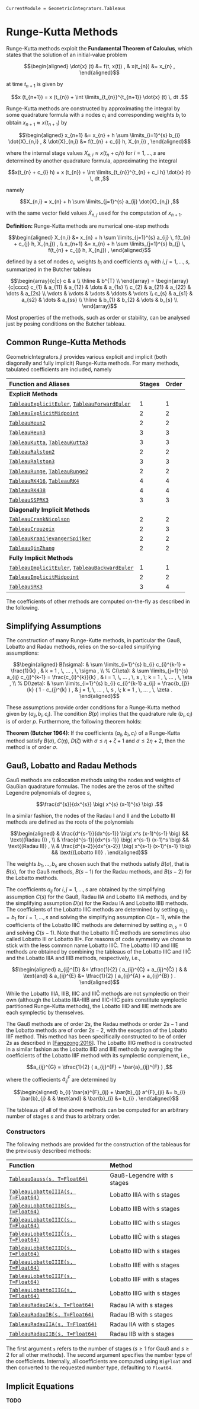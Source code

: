 ```@meta
CurrentModule = GeometricIntegrators.Tableaus
```

# Runge-Kutta Methods

Runge-Kutta methods exploit the **Fundamental Theorem of Calculus**, which states that the solution of an initial-value problem
```math
\begin{aligned}
\dot{x} (t) &= f(t, x(t)) , &
x(t_{n}) &= x_{n} ,
\end{aligned}
```
at time $t_{n+1}$ is given by
```math
x (t_{n+1}) = x (t_{n}) + \int \limits_{t_{n}}^{t_{n+1}} \dot{x} (t) \, dt .
```

Runge-Kutta methods are constructed by approximating the integral by some quadrature formula with $s$ nodes $c_{i}$ and corresponding weights $b_{i}$ to obtain $x_{n+1} \approx x (t_{n+1})$ by
```math
\begin{aligned}
x_{n+1} &= x_{n} + h \sum \limits_{i=1}^{s} b_{i} \dot{X}_{n,i} , &
\dot{X}_{n,i} &= f(t_{n} + c_{i} h, X_{n,i}) ,
\end{aligned}
```
where the internal stage values $X_{n,i} \approx x(t_{n} + c_{i} h)$ for $i = 1, ..., s$ are determined by another quadrature formula, approximating the integral
```math
x(t_{n} + c_{i} h) = x (t_{n}) + \int \limits_{t_{n}}^{t_{n} + c_i h} \dot{x} (t) \, dt ,
```
namely
```math
X_{n,i} = x_{n} + h \sum \limits_{j=1}^{s} a_{ij} \dot{X}_{n,j} ,
```
with the same vector field values $\dot{X}_{n,j}$ used for the computation of $x_{n+1}$.

**Definition:** Runge-Kutta methods are numerical one-step methods
```math
\begin{aligned}
X_{n,i} &= x_{n} + h \sum \limits_{j=1}^{s} a_{ij} \, f(t_{n} + c_{j} h, X_{n,j}) , \\
x_{n+1} &= x_{n} + h \sum \limits_{j=1}^{s} b_{j}  \, f(t_{n} + c_{j} h, X_{n,j}) ,
\end{aligned}
```
defined by a set of nodes $c_i$, weights $b_i$ and coefficients $a_{ij}$ with $i,j = 1, ..., s$, summarized in the Butcher tableau
```math
\begin{array}{c|c}
c & a     \\
\hline
  & b^{T} \\
\end{array}
=
\begin{array}{c|cccc}
c_{1}  & a_{11} & a_{12} & \dots & a_{1s} \\
c_{2}  & a_{21} & a_{22} & \dots & a_{2s} \\
\vdots & \vdots & \vdots & \ddots & \vdots \\
c_{s}  & a_{s1} & a_{s2} & \dots & a_{ss} \\
\hline
       & b_{1}  & b_{2}  & \dots & b_{s}  \\
\end{array}
```

Most properties of the methods, such as order or stability, can be analysed just by posing conditions on the Butcher tableau.


## Common Runge-Kutta Methods

GeometricIntegrators.jl provides various explicit and implicit (both diagonally and fully implicit) Runge-Kutta methods.
For many methods, tabulated coefficients are included, namely


| Function and Aliases                                           | Stages | Order |
|:---------------------------------------------------------------|:-------|:------|
| **Explicit Methods**                                           |        |       |
| [`TableauExplicitEuler`](@ref), [`TableauForwardEuler`](@ref)  | 1      | 1     |
| [`TableauExplicitMidpoint`](@ref)                              | 2      | 2     |
| [`TableauHeun2`](@ref)                                         | 2      | 2     |
| [`TableauHeun3`](@ref)                                         | 3      | 3     |
| [`TableauKutta`](@ref), [`TableauKutta3`](@ref)                | 3      | 3     |
| [`TableauRalston2`](@ref)                                      | 2      | 2     |
| [`TableauRalston3`](@ref)                                      | 3      | 3     |
| [`TableauRunge`](@ref), [`TableauRunge2`](@ref)                | 2      | 2     |
| [`TableauRK416`](@ref), [`TableauRK4`](@ref)                   | 4      | 4     |
| [`TableauRK438`](@ref)                                         | 4      | 4     |
| [`TableauSSPRK3`](@ref)                                        | 3      | 3     |
| **Diagonally Implicit Methods**                                |        |       |
| [`TableauCrankNicolson`](@ref)                                 | 2      | 2     |
| [`TableauCrouzeix`](@ref)                                      | 2      | 3     |
| [`TableauKraaijevangerSpijker`](@ref)                          | 2      | 2     |
| [`TableauQinZhang`](@ref)                                      | 2      | 2     |
| **Fully Implicit Methods**                                     |        |       |
| [`TableauImplicitEuler`](@ref), [`TableauBackwardEuler`](@ref) | 1      | 1     |
| [`TableauImplicitMidpoint`](@ref)                              | 2      | 2     |
| [`TableauSRK3`](@ref)                                          | 3      | 4     |

The coefficients of other methods are computed on-the-fly as described in the following.


## Simplifying Assumptions

The construction of many Runge-Kutte methods, in particular the Gauß, Lobatto and Radau methods, relies on the so-called simplifying assumptions:
```math
\begin{aligned}
B(\sigma): & \sum \limits_{i=1}^{s} b_{i} c_{i}^{k-1} = \frac{1}{k} , &
k = 1 , \, ... , \, \sigma , \\
%
C(\eta): & \sum \limits_{j=1}^{s} a_{ij} c_{j}^{k-1} = \frac{c_{i}^{k}}{k} , &
i = 1, \, ... , \, s , \; k = 1 , \, ... , \, \eta , \\
%
D(\zeta): & \sum \limits_{i=1}^{s} b_{i} c_{i}^{k-1} a_{ij} = \frac{b_{j}}{k} ( 1 - c_{j}^{k} ) , &
j = 1, \, ... , \, s , \; k = 1 , \, ... , \, \zeta .
\end{aligned}
```

These assumptions provide order conditions for a Runge-Kutta method given by $(a_{ij}, b_{i}, c_{i})$.
The condition $B(p)$ implies that the quadrature rule $(b_{i}, c_{i})$ is of order $p$.
Furthermore, the following theorem holds:

**Theorem (Butcher 1964)**: If the coefficients $(a_{ij}, b_{i}, c_{i})$ of a Runge-Kutta method satisfy $B(\sigma)$, $C(\eta)$, $D(\zeta)$ with $\sigma \le \eta + \zeta + 1$ and $\sigma \le 2 \eta + 2$, then the method is of order $\sigma$.


## Gauß, Lobatto and Radau Methods

Gauß methods are collocation methods using the nodes and weights of Gaußian quadrature formulas.
The nodes are the zeros of the shifted Legendre polynomials of degree $s$,
```math
\frac{d^{s}}{dx^{s}} \big( x^{s} (x-1)^{s} \big) .
```
In a similar fashion, the nodes of the Radau I and II and the Lobatto III methods are defined as the roots of the polynomials
```math
\begin{aligned}
& \frac{d^{s-1}}{dx^{s-1}} \big( x^s (x-1)^{s-1} \big)     && \text{(Radau I)} , \\
& \frac{d^{s-1}}{dx^{s-1}} \big( x^{s-1} (x-1)^s \big)     && \text{(Radau II)} , \\
& \frac{d^{s-2}}{dx^{s-2}} \big( x^{s-1} (x-1)^{s-1} \big) && \text{(Lobatto III)} .
\end{aligned}
```

The weights $b_{1}, ..., b_{s}$ are chosen such that the methods satisfy $B(\sigma)$, that is $B(s)$, for the Gauß methods, $B(s-1)$ for the Radau methods, and $B(s-2)$ for the Lobatto methods.

The coefficients $a_{ij}$ for $i,j = 1, ..., s$ are obtained by the simplifying assumption $C(s)$ for the Gauß, Radau IIA and Lobatto IIIA methods, and by the simplifying assumption $D(s)$ for the Radau IA and Lobatto IIIB methods.
The coefficients of the Lobatto IIIC methods are determined by setting $a_{i,1} = b_1$ for $i = 1, ..., s$ and solving the simplifying assumption $C(s-1)$, while the coefficients of the Lobatto IIIC̄ methods are determined by setting $a_{i,s} = 0$ and solving $C(s-1)$. Note that the Lobatto IIIC̄ methods are sometimes also called Lobatto III or Lobatto III*. For reasons of code symmetry we chose to stick with the less common name Lobatto IIIC̄.
The Lobatto IIID and IIIE methods are obtained by combining the tableaus of the Lobatto IIIC and IIIC̄ and the Lobatto IIIA and IIIB methods, respectively, i.e., 
```math
\begin{aligned}
a_{ij}^{D} &= \tfrac{1}{2} ( a_{ij}^{C} + a_{ij}^{C̄} ) &
& \text{and} &
a_{ij}^{E} &= \tfrac{1}{2} ( a_{ij}^{A} + a_{ij}^{B} ) .
\end{aligned}
```
While the Lobatto IIIA, IIIB, IIIC and IIIC̄ methods are not symplectic on their own (although the Lobatto IIIA-IIIB and IIIC-IIIC̄ pairs constitute symplectic partitioned Runge-Kutta methods), the Lobatto IIID and IIIE methods are each symplectic by themselves.

The Gauß methods are of order $2s$, the Radau methods or order $2s-1$ and the Lobatto methods are of order $2s-2$, with the exception of the Lobatto IIIF method. This method has been specifically constructed to be of order $2s$ as described in [[Fangzong:2016](@cite)].
The Lobatto IIIG method is constructed in a similar fashion as the Lobatto IIID and IIIE methods by averaging the coefficients of the Lobatto IIIF method with its symplectic complement, i.e.,
```math
a_{ij}^{G} = \tfrac{1}{2} ( a_{ij}^{F} + \bar{a}_{ij}^{F} ) ,
```
where the coffiecients $\bar{a}_{ij}^{F}$ are determined by
```math
\begin{aligned}
b_{i} \bar{a}^{F}_{ij} + \bar{b}_{j} a^{F}_{ji} &= b_{i} \bar{b}_{j}  &
& \text{and} &
\bar{b}_{i} &= b_{i} .
\end{aligned}
```
The tableaus of all of the above methods can be computed for an arbitrary number of stages $s$ and thus to arbitrary order.


### Constructors

The following methods are provided for the construction of the tableaus for the previously described methods:

| Function                                    | Method                      |
|:--------------------------------------------|:----------------------------|
| [`TableauGauss(s, T=Float64)`](@ref)        | Gauß-Legendre with s stages |
| [`TableauLobattoIIIA(s, T=Float64)`](@ref)  | Lobatto IIIA with s stages  |
| [`TableauLobattoIIIB(s, T=Float64)`](@ref)  | Lobatto IIIB with s stages  |
| [`TableauLobattoIIIC(s, T=Float64)`](@ref)  | Lobatto IIIC with s stages  |
| [`TableauLobattoIIIC̄(s, T=Float64)`](@ref)  | Lobatto IIIC̄ with s stages  |
| [`TableauLobattoIIID(s, T=Float64)`](@ref)  | Lobatto IIID with s stages  |
| [`TableauLobattoIIIE(s, T=Float64)`](@ref)  | Lobatto IIIE with s stages  |
| [`TableauLobattoIIIF(s, T=Float64)`](@ref)  | Lobatto IIIF with s stages  |
| [`TableauLobattoIIIG(s, T=Float64)`](@ref)  | Lobatto IIIG with s stages  |
| [`TableauRadauIA(s, T=Float64)`](@ref)      | Radau IA with s stages      |
| [`TableauRadauIB(s, T=Float64)`](@ref)      | Radau IB with s stages      |
| [`TableauRadauIIA(s, T=Float64)`](@ref)     | Radau IIA with s stages     |
| [`TableauRadauIIB(s, T=Float64)`](@ref)     | Radau IIB with s stages     |

The first argument `s` refers to the number of stages ($s \ge 1$ for Gauß and $s \ge 2$ for all other methods).
The second argument specifies the number type of the coefficients. Internally, all coefficients are computed using `BigFloat` and then converted to the requested number type, defaulting to `Float64`.


## Implicit Equations

**TODO**
 